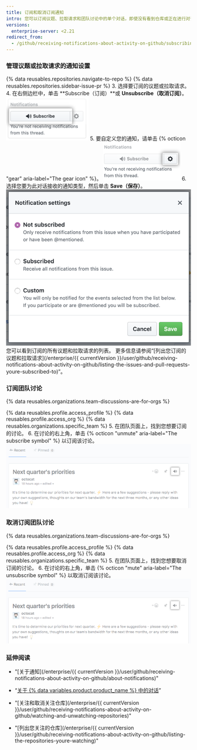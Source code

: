 ```yaml
---
title: 订阅和取消订阅通知
intro: 您可以订阅议题、拉取请求和团队讨论中的单个对话，即使没有看到仓库或正在进行对话的团队成员。 如果您对对话不再感兴趣，您可以取消订阅或自定义接收的通知类型。
versions:
  enterprise-server: <2.21
redirect_from:
  - /github/receiving-notifications-about-activity-on-github/subscribing-to-and-unsubscribing-from-notifications
---
```

### 管理议题或拉取请求的通知设置

{% data reusables.repositories.navigate-to-repo %}
{% data reusables.repositories.sidebar-issue-pr %}
3. 选择要订阅的议题或拉取请求。
4. 在右侧边栏中，单击 **Subscribe（订阅）**或 **Unsubscribe（取消订阅）**。 ![对话订阅按钮](/assets/images/help/notifications/subscribe_button_with_gear.png)
5. 要自定义您的通知，请单击 {% octicon "gear" aria-label="The gear icon" %}。 ![对话订阅旁边的齿轮按钮](/assets/images/help/notifications/subscribe_button_with_gear_chosen.png)
6. 选择您要为此对话接收的通知类型，然后单击 **Save（保存）**。 ![Conversation Subscribe options list](/assets/images/help/notifications/subscribe_options.png) 您可以看到订阅的所有议题和拉取请求的列表。 更多信息请参阅“[列出您订阅的议题和拉取请求](/enterprise/{{ currentVersion }}/user/github/receiving-notifications-about-activity-on-github/listing-the-issues-and-pull-requests-youre-subscribed-to)”。

### 订阅团队讨论

{% data reusables.organizations.team-discussions-are-for-orgs %}

{% data reusables.profile.access_profile %}
{% data reusables.profile.access_org %}
{% data reusables.organizations.specific_team %}
5. 在团队页面上，找到您想要订阅的讨论。
6. 在讨论的右上角，单击 {% octicon "unmute" aria-label="The subscribe symbol" %} 以订阅该讨论。 ![团队讨论订阅按钮](/assets/images/help/notifications/team-discussion-subscribe-button.png)

### 取消订阅团队讨论

{% data reusables.organizations.team-discussions-are-for-orgs %}

{% data reusables.profile.access_profile %}
{% data reusables.profile.access_org %}
{% data reusables.organizations.specific_team %}
5. 在团队页面上，找到您想要取消订阅的讨论。
6. 在讨论的右上角，单击 {% octicon "mute" aria-label="The unsubscribe symbol" %} 以取消订阅该讨论。 ![团队讨论订阅按钮](/assets/images/help/notifications/team-discussion-unsubscribe-button.png)

### 延伸阅读

- "[关于通知](/enterprise/{{ currentVersion }}/user/github/receiving-notifications-about-activity-on-github/about-notifications)"
- “[关于 {% data variables.product.product_name %} 中的对话](/articles/about-conversations-on-github)”
- "[关注和取消关注仓库](/enterprise/{{ currentVersion }}/user/github/receiving-notifications-about-activity-on-github/watching-and-unwatching-repositories)"

- "[列出您关注的仓库](/enterprise/{{ currentVersion }}/user/github/receiving-notifications-about-activity-on-github/listing-the-repositories-youre-watching)"
